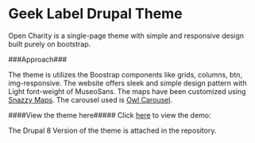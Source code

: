 # Geek Label Drupal Theme

Open Charity is a single-page theme with simple and responsive design built purely on bootstrap.

###Approach###

The theme is utilizes the Boostrap components like grids, columns, btn, img-responsive. 
The website offers sleek and simple design pattern with Light font-weight of MuseoSans.
The maps have been customized using [Snazzy Maps](http://snazzymaps.com). 
The carousel used is [Owl Carousel](owlgraphic.com/owlcarousel/).



####View the theme here#####
Click [here](139.59.5.189/geek-label) to view the demo:

The Drupal 8 Version of the theme is attached in the repository. 


